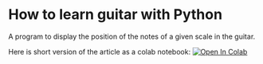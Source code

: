 # How to learn guitar with Python

A program to display the position of the notes of a given scale in the guitar. 

Here is short version of the article as a colab notebook: [![Open In Colab](https://colab.research.google.com/assets/colab-badge.svg)](https://colab.research.google.com/github/diegopenilla/PythonGuitar/blob/master/How_to_learn_guitar_with_Python.ipynb)
